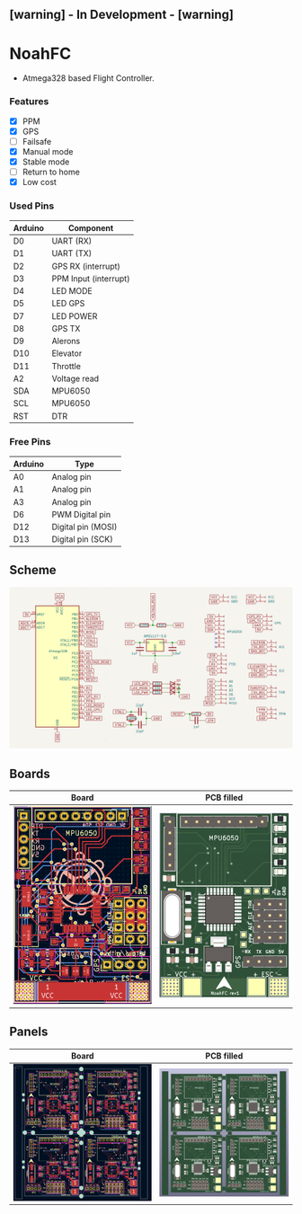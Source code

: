 ## [warning] - In Development - [warning]

# NoahFC
- Atmega328 based Flight Controller.

### Features
- [X] PPM
- [X] GPS
- [ ] Failsafe
- [X] Manual mode
- [X] Stable mode
- [ ] Return to home
- [X] Low cost

### Used Pins
Arduino | Component
---------|---------
D0| UART (RX)
D1| UART (TX)
D2| GPS RX (interrupt)
D3| PPM Input (interrupt)
D4| LED MODE
D5| LED GPS
D7| LED POWER
D8| GPS TX
D9| Alerons
D10| Elevator
D11| Throttle
A2| Voltage read
SDA| MPU6050
SCL| MPU6050
RST| DTR

### Free Pins
Arduino | Type
---------|---------
A0| Analog pin
A1| Analog pin
A3| Analog pin
D6| PWM Digital pin
D12| Digital pin (MOSI)
D13| Digital pin (SCK) 

## Scheme
![Scheme](images/scheme.png)

## Boards
Board|PCB filled
---------|---------
![Board](images/board.png)|![View 1](images/pcb.png)

## Panels
Board|PCB filled
---------|---------
![Board](images/panel_board.png)|![View 1](images/panel.png)

